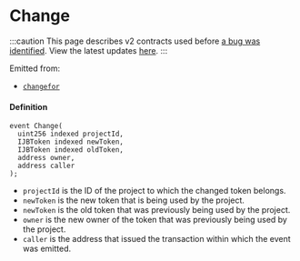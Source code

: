 # Change

:::caution
This page describes v2 contracts used before [a bug was identified](/2022-05-24/). View the latest updates [here](https://juicebox.money/#/v2-bug-updates/).
:::

Emitted from:

* [`changefor`](/protocol/api/contracts/jbtokenstore/write/changefor.md)

#### Definition

```
event Change(
  uint256 indexed projectId,
  IJBToken indexed newToken,
  IJBToken indexed oldToken,
  address owner,
  address caller
);
```

* `projectId` is the ID of the project to which the changed token belongs.
* `newToken` is the new token that is being used by the project.
* `newToken` is the old token that was previously being used by the project.
* `owner` is the new owner of the token that was previously being used by the project.
* `caller` is the address that issued the transaction within which the event was emitted.
